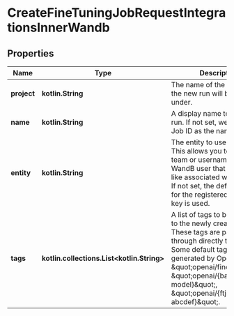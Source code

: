 
# CreateFineTuningJobRequestIntegrationsInnerWandb

## Properties
Name | Type | Description | Notes
------------ | ------------- | ------------- | -------------
**project** | **kotlin.String** | The name of the project that the new run will be created under.  | 
**name** | **kotlin.String** | A display name to set for the run. If not set, we will use the Job ID as the name.  |  [optional]
**entity** | **kotlin.String** | The entity to use for the run. This allows you to set the team or username of the WandB user that you would like associated with the run. If not set, the default entity for the registered WandB API key is used.  |  [optional]
**tags** | **kotlin.collections.List&lt;kotlin.String&gt;** | A list of tags to be attached to the newly created run. These tags are passed through directly to WandB. Some default tags are generated by OpenAI: \&quot;openai/finetune\&quot;, \&quot;openai/{base-model}\&quot;, \&quot;openai/{ftjob-abcdef}\&quot;.  |  [optional]



